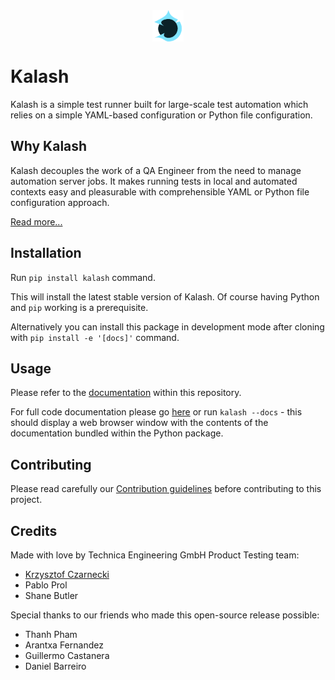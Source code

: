 <img src="kalash/res/kalash2.svg" alt="logo" width="50" style="display: block;margin-left: auto;margin-right: auto;"/>

# Kalash

Kalash is a simple test runner built for large-scale test automation which relies on a simple YAML-based configuration or Python file configuration.

## Why Kalash

Kalash decouples the work of a QA Engineer from the need to manage automation server jobs. It makes running tests in local and automated contexts easy and pleasurable with comprehensible YAML or Python file configuration approach.

[Read more...](./kalash/doc/features.md)

## Installation

Run `pip install kalash` command.

This will install the latest stable version of Kalash. Of course having Python and `pip` working is a prerequisite.

Alternatively you can install this package in development mode after cloning with `pip install -e '[docs]'` command.

## Usage

Please refer to the [documentation](./kalash/doc/basic_usage.md) within this repository.

For full code documentation please go [here]() or run `kalash --docs` - this should display a web browser window with the contents of the documentation bundled within the Python package.

## Contributing

Please read carefully our [Contribution guidelines](./kalash/doc/contributing.md) before contributing to this project.

## Credits

Made with love by Technica Engineering GmbH Product Testing team:

- [Krzysztof Czarnecki](https://github.com/kjczarne)
- Pablo Prol
- Shane Butler

Special thanks to our friends who made this open-source release possible:

- Thanh Pham
- Arantxa Fernandez
- Guillermo Castanera
- Daniel Barreiro

